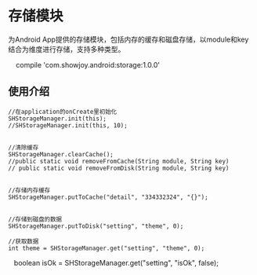 # 存储模块

为Android App提供的存储模块，包括内存的缓存和磁盘存储，以module和key结合为维度进行存储，支持多种类型。

     compile 'com.showjoy.android:storage:1.0.0'


## 使用介绍

    //在application的onCreate里初始化
    SHStorageManager.init(this);
    //SHStorageManager.init(this, 10);
    
    
    //清除缓存
    SHStorageManager.clearCache();
    //public static void removeFromCache(String module, String key)
    // public static void removeFromDisk(String module, String key)
    
    
    //存储内存缓存
    SHStorageManager.putToCache("detail", "334332324", "{}");
    
    
    //存储到磁盘的数据
    SHStorageManager.putToDisk("setting", "theme", 0);
    
    //获取数据
    int theme = SHStorageManager.get("setting", "theme", 0);
    
    boolean isOk = SHStorageManager.get("setting", "isOk", false);
